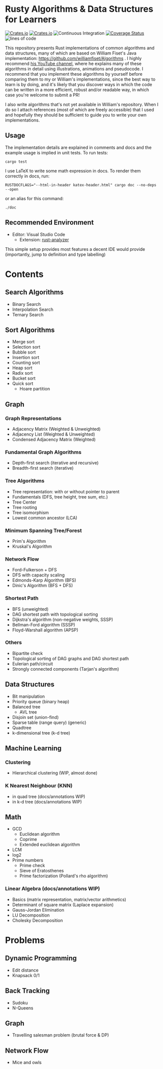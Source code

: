 # Rusty Algorithms & Data Structures for Learners

<!-- [![Crates.io](https://img.shields.io/crates/d/algorithms-edu.svg)](https://crates.io/crates/algorithms-edu) -->

[![Crates.io](https://img.shields.io/crates/v/algorithms-edu.svg)](https://crates.io/crates/algorithms-edu)
[![Crates.io](https://img.shields.io/crates/l/algorithms-edu.svg)](https://crates.io/crates/algorithms-edu)
![Continuous Integration](https://github.com/TianyiShi2001/Algorithms/workflows/CI/badge.svg)
[![Coverage Status](https://coveralls.io/repos/github/TianyiShi2001/Algorithms/badge.svg?branch=main)](https://coveralls.io/github/TianyiShi2001/Algorithms?branch=main)
![lines of code](https://img.shields.io/badge/lines%20of%20code-10731-blue)

This repository presents Rust implementations of common algorithms and data structures, many of which are based on William Fiset's Java implementation: https://github.com/williamfiset/Algorithms . I highly recommend [his YouTube channel](https://www.youtube.com/user/purpongie), where he explains many of these algorithms in detail using illustrations, animations and pseudocode. I recommend that you implement these algorithms by yourself before comparing them to my or William's implementations, since the best way to learn is by doing, and it's likely that you discover ways in which the code can be written in a more efficient, robust and/or readable way, in which case you're welcome to submit a PR!

I also write algorithms that's not yet available in William's repository. When I do so I attach references (most of which are freely accessible) that I used and hopefully they should be sufficient to guide you to write your own implementations.

<!-- In addition to implementing W. Fiset's algorithms, I also write solutions to competitive programming problems. Some representative problems are explained in `src/problems`, and there is also a `leetcode` folder for my leetcode solutions. Both are far from completion. particularly in Leetcode. Where appropriate, I will note, or `use`, the relevent algorithm/data structure(s) in this crate. -->

## Usage

The implementation details are explained in comments and docs and the example usage is implied in unit tests. To run tests:

```
cargo test
```

I use LaTeX to write some math expression in docs. To render them correctly in docs, run:

```
RUSTDOCFLAGS="--html-in-header katex-header.html" cargo doc --no-deps --open
```

or an alias for this command:

```
./doc
```

## Recommended Environment

- Editor: Visual Studio Code
  - Extension: [rust-analyzer](https://github.com/rust-analyzer/rust-analyzer)

This simple setup provides most features a decent IDE would provide (importantly, jump to definition and type labelling)

<!-- ## Rusticity

This is not a verbatim translation of W. Fiset's Java implementation. Instead, I try to make the code idiomatic in Rust, according to these rules:

### Avoid Long Names Using `mod`s

For example, perfer

```
crate::algo::graph::bfs::adjacency_list_iterative::fast_deque
```

over

```
com.williamfiset.algorithms.graphtheory.BreadthFirstSearchAdjacencyListIterativeFastQueue
```

### Custom Data Structures Have Unsurprising Method Names and Behaviour

Follow the conventions of `std` types as much as possible.

For example, when implementing a `Queue`, prefer

```rust
pub fn push_back(&mut self, value: T);
pub fn pop_front(&mut self) -> Option<T>;
```

over

```rust
pub fn enqueue(&mut self, value: T);
pub fn dequeue(&mut self) -> T;
// or
pub fn offer(&mut self, value: T);
pub fn poll(&mut self) -> T;
```

### Use `Option<T>` to Represent Nullable Values

Genrerally, `Option::None` is an idiomatic representation of `null`.  This makes the code work better with the standard library and cause less surprises. -->

# Contents

## Search Algorithms

- Binary Search
- Interpolation Search
- Ternary Search

## Sort Algorithms

- Merge sort
- Selection sort
- Bubble sort
- Insertion sort
- Counting sort
- Heap sort
- Radix sort
- Bucket sort
- Quick sort
  - Hoare partition

## Graph

### Graph Representations

- Adjacency Matrix (Weighted & Unweighted)
- Adjacency List (Weighted & Unweighted)
- Condensed Adjacency Matrix (Weighted)

### Fundamental Graph Algorithms

- Depth-first search (iterative and recursive)
- Breadth-first search (iterative)

### Tree Algorithms

- Tree representation: with or without pointer to parent
- Fundamentals (DFS, tree height, tree sum, etc.)
- Tree Center
- Tree rooting
- Tree isomorphism
- Lowest common ancestor (LCA)

### Minimum Spanning Tree/Forest

- Prim's Algorithm
- Kruskal's Algorithm

### Network Flow

- Ford-Fulkerson + DFS
- DFS with capacity scaling
- Edmonds-Karp Algorithm (BFS)
- Dinic's Algorithm (BFS + DFS)

### Shortest Path

- BFS (unweighted)
- DAG shortest path with topological sorting
- Dijkstra's algorithm (non-negative weights, SSSP)
- Bellman-Ford algorithm (SSSP)
- Floyd-Warshall algorithm (APSP)

### Others

- Bipartite check
- Topological sorting of DAG graphs and DAG shortest path
- Eulerian path/circuit
- Strongly connected components (Tarjan's algorithm)

## Data Structures

- Bit manipulation
- Priority queue (binary heap)
- Balanced tree
  - AVL tree
- Disjoin set (union-find)
- Sparse table (range query) (generic)
- Quadtree
- k-dimensional tree (k-d tree)

## Machine Learning

### Clustering

- Hierarchical clustering (WIP, almost done)

### K Nearest Neighbour (KNN)

- in quad tree (docs/annotations WIP)
- in k-d tree (docs/annotations WIP)

## Math

- GCD
  - Euclidean algorithm
  - Coprime
  - Extended euclidean algorithm
- LCM
- log2
- Prime numbers
  - Prime check
  - Sieve of Eratosthenes
  - Prime factorization (Pollard's rho algorithm)

### Linear Algebra (docs/annotations WIP)

- Basics (matrix representation, matrix/vector arithmetics)
- Determinant of square matrix (Laplace expansion)
- Gauss-Jordan Elimination
- LU Decomposition
- Cholesky Decomposition

# Problems

## Dynamic Programming

- Edit distance
- Knapsack 0/1

## Back Tracking

- Sudoku
- N-Queens

## Graph

- Travelling salesman problem (brutal force & DP)

## Network Flow

- Mice and owls
